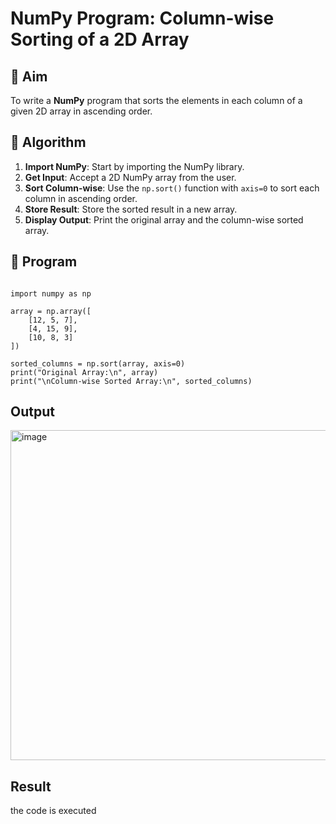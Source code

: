 # NumPy Program: Column-wise Sorting of a 2D Array

## 🎯 Aim
To write a **NumPy** program that sorts the elements in each column of a given 2D array in ascending order.

## 🧠 Algorithm

1. **Import NumPy**: Start by importing the NumPy library.
2. **Get Input**: Accept a 2D NumPy array from the user.
3. **Sort Column-wise**: Use the `np.sort()` function with `axis=0` to sort each column in ascending order.
4. **Store Result**: Store the sorted result in a new array.
5. **Display Output**: Print the original array and the column-wise sorted array.

## 🧾 Program
```

import numpy as np

array = np.array([
    [12, 5, 7],
    [4, 15, 9],
    [10, 8, 3]
])

sorted_columns = np.sort(array, axis=0)
print("Original Array:\n", array)
print("\nColumn-wise Sorted Array:\n", sorted_columns)
```
## Output

<img width="1100" height="528" alt="image" src="https://github.com/user-attachments/assets/1e23969c-88a6-4c3b-bd5a-c9bea5537fa2" />

## Result
the code is executed
